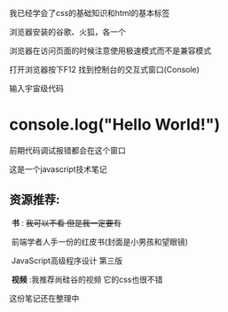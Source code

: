 我已经学会了css的基础知识和html的基本标签

浏览器安装的谷歌、火狐，各一个 

浏览器在访问页面的时候注意使用极速模式而不是兼容模式

打开浏览器按下F12 找到控制台的交互式窗口(Console)

输入宇宙级代码

# console.log("Hello World!")

前期代码调试报错都会在这个窗口 

这是一个javascript技术笔记

## 资源推荐:

​    **书** :    ~~我可以不看 但是我一定要有~~ 

​    前端学者人手一份的红皮书(封面是小男孩和望眼镜)

​    JavaScript高级程序设计 第三版

​    **视频** :我推荐尚硅谷的视频 它的css也很不错

这份笔记还在整理中
